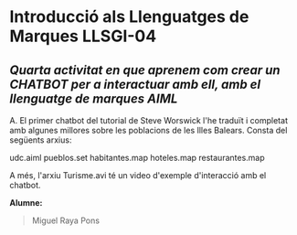 # Introducció als Llenguatges de Marques LLSGI-04
## _Quarta activitat en que aprenem com crear un CHATBOT per a interactuar amb ell, amb el llenguatge de marques AIML_

A. El primer chatbot del tutorial de Steve Worswick l'he traduït i completat amb algunes millores sobre les poblacions de les Illes Balears. Consta del següents arxius:

udc.aiml
pueblos.set
habitantes.map
hoteles.map
restaurantes.map

A més, l'arxiu Turisme.avi té un video d'exemple d'interacció amb el chatbot.

**Alumne:**
>Miguel Raya Pons
